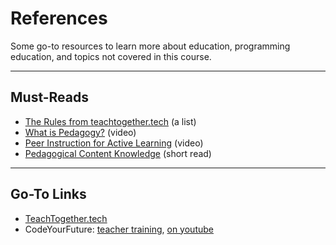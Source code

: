 # References

Some go-to resources to learn more about education, programming education, and topics not covered in this course.

---

## Must-Reads

- [The Rules from teachtogether.tech](https://teachtogether.tech/en/index.html#the-rules) (a list)
- [What is Pedagogy?](https://www.youtube.com/watch?v=QcpwEoW1uY8) (video)
- [Peer Instruction for Active Learning](https://www.youtube.com/watch?v=Z9orbxoRofI) (video)
- [Pedagogical Content Knowledge](https://teachtogether.tech/en/index.html#s:pck) (short read)

---

## Go-To Links

- [TeachTogether.tech](https://teachtogether.tech/en/index.html)
- CodeYourFuture: [teacher training](https://teachertraining.codeyourfuture.io/), [on youtube](https://www.youtube.com/playlist?list=PLAhpyLfzziKdC8crFTo0VXMiqXhdJWs2W)

